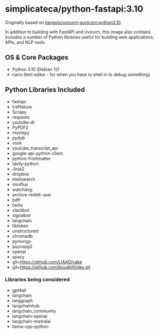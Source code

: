 # simplicateca/python-fastapi:3.10

Originally based on [tiangolo/uvicorn-gunicorn:python3.10](https://github.com/tiangolo/uvicorn-gunicorn-docker/blob/master/docker-images/python3.10.dockerfile).

In addition to building with FastAPI and Uvicorn, this image also contains includes a number of Python libraries useful for building web applications, APIs, and NLP tools.

## OS & Core Packages

* Python 3.10 (Debian 12)
* nano (text editor - for when you have to shell in to debug something)

## Python Libraries Included

* fastapi
* trafilatura
* Scrapy
* requests
* youtube-dl
* PyPDF2
* moviepy
* pydub
* vosk
* youtube_transcript_api
* google-api-python-client
* python-frontmatter
* tavily-python
* Jinja2
* dropbox
* meilisearch
* miniflux
* watchdog
* archive-reddit-user
* bdfr
* twilio
* slackbot
* signalbot
* langchain
* tiktoken
* unstructured
* chromadb
* pymongo
* psycopg2
* openai
* spacy
* git+https://github.com/LIAAD/yake
* git+https://github.com/boudinfl/pke.git


### Libraries being considered

* gpt4all
* langchain
* langgraph
* langchainhub
* langchain_community
* langchain-openai
* langchain-mistralai
* llama-cpp-python
